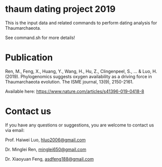 # thaum dating project 2019
This is the input data and related commands to perform dating analysis for Thaumarchaeota.

See command.sh for more details!

# Publication
Ren, M., Feng, X., Huang, Y., Wang, H., Hu, Z., Clingenpeel, S., ... & Luo, H. (2019). Phylogenomics suggests oxygen availability as a driving force in Thaumarchaeota evolution. The ISME journal, 13(9), 2150-2161.

Available here: https://www.nature.com/articles/s41396-019-0418-8

# Contact us
If you have any questions or suggestions, you are welcome to contact us via email:

Prof. Haiwei Luo, hluo2006@gmail.com

Dr. Minglei Ren, minglei650@gmail.com

Dr. Xiaoyuan Feng, asdfeng188@gmail.com

